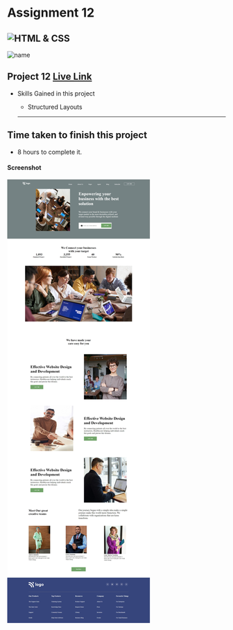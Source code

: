 # Assignment 12
![HTML & CSS](https://img.shields.io/badge/HTML-CSS-orange)
---
![name](https://img.shields.io/badge/Ehraz%20Ahmad-Full%20stack%20developer-green)

## Project 12 [Live Link](https://magical-pavlova-38bbc5.netlify.app/)

-   Skills Gained in this project
    -   Structured Layouts

    ---

## Time taken to finish this project

-   8 hours to complete it.

#### Screenshot

![Desktop](./Project12.jpeg)